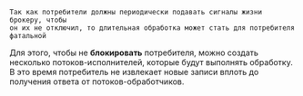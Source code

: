 
	Так как потребители должны периодически подавать сигналы жизни брокеру, чтобы 
	он их не отключил, то длительная обработка может стать для потребителя 
	фатальной

Для этого, чтобы не **блокировать** потребителя, можно создать несколько потоков-исполнителей, которые будут выполнять обработку. В это время потребитель не извлекает новые записи вплоть до получения ответа от потоков-обработчиков.  

